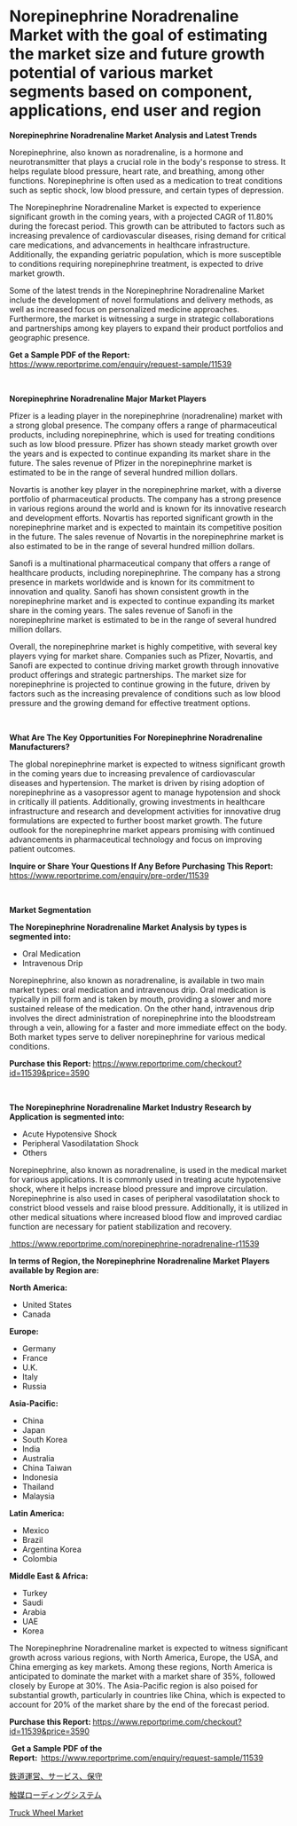 <p><h1>Norepinephrine Noradrenaline Market with the goal of estimating the market size and future growth potential of various market segments based on component, applications, end user and region</h1></p><p><strong>Norepinephrine Noradrenaline Market Analysis and Latest Trends</strong></p>
<p><p>Norepinephrine, also known as noradrenaline, is a hormone and neurotransmitter that plays a crucial role in the body's response to stress. It helps regulate blood pressure, heart rate, and breathing, among other functions. Norepinephrine is often used as a medication to treat conditions such as septic shock, low blood pressure, and certain types of depression.</p><p>The Norepinephrine Noradrenaline Market is expected to experience significant growth in the coming years, with a projected CAGR of 11.80% during the forecast period. This growth can be attributed to factors such as increasing prevalence of cardiovascular diseases, rising demand for critical care medications, and advancements in healthcare infrastructure. Additionally, the expanding geriatric population, which is more susceptible to conditions requiring norepinephrine treatment, is expected to drive market growth.</p><p>Some of the latest trends in the Norepinephrine Noradrenaline Market include the development of novel formulations and delivery methods, as well as increased focus on personalized medicine approaches. Furthermore, the market is witnessing a surge in strategic collaborations and partnerships among key players to expand their product portfolios and geographic presence.</p></p>
<p><strong>Get a Sample PDF of the Report:&nbsp;</strong> <a href="https://www.reportprime.com/enquiry/request-sample/11539">https://www.reportprime.com/enquiry/request-sample/11539</a></p>
<p>&nbsp;</p>
<p><strong>Norepinephrine Noradrenaline Major Market Players</strong></p>
<p><p>Pfizer is a leading player in the norepinephrine (noradrenaline) market with a strong global presence. The company offers a range of pharmaceutical products, including norepinephrine, which is used for treating conditions such as low blood pressure. Pfizer has shown steady market growth over the years and is expected to continue expanding its market share in the future. The sales revenue of Pfizer in the norepinephrine market is estimated to be in the range of several hundred million dollars.</p><p>Novartis is another key player in the norepinephrine market, with a diverse portfolio of pharmaceutical products. The company has a strong presence in various regions around the world and is known for its innovative research and development efforts. Novartis has reported significant growth in the norepinephrine market and is expected to maintain its competitive position in the future. The sales revenue of Novartis in the norepinephrine market is also estimated to be in the range of several hundred million dollars.</p><p>Sanofi is a multinational pharmaceutical company that offers a range of healthcare products, including norepinephrine. The company has a strong presence in markets worldwide and is known for its commitment to innovation and quality. Sanofi has shown consistent growth in the norepinephrine market and is expected to continue expanding its market share in the coming years. The sales revenue of Sanofi in the norepinephrine market is estimated to be in the range of several hundred million dollars.</p><p>Overall, the norepinephrine market is highly competitive, with several key players vying for market share. Companies such as Pfizer, Novartis, and Sanofi are expected to continue driving market growth through innovative product offerings and strategic partnerships. The market size for norepinephrine is projected to continue growing in the future, driven by factors such as the increasing prevalence of conditions such as low blood pressure and the growing demand for effective treatment options.</p></p>
<p>&nbsp;</p>
<p><strong>What Are The Key Opportunities For Norepinephrine Noradrenaline Manufacturers?</strong></p>
<p><p>The global norepinephrine market is expected to witness significant growth in the coming years due to increasing prevalence of cardiovascular diseases and hypertension. The market is driven by rising adoption of norepinephrine as a vasopressor agent to manage hypotension and shock in critically ill patients. Additionally, growing investments in healthcare infrastructure and research and development activities for innovative drug formulations are expected to further boost market growth. The future outlook for the norepinephrine market appears promising with continued advancements in pharmaceutical technology and focus on improving patient outcomes.</p></p>
<p><strong>Inquire or Share Your Questions If Any Before Purchasing This Report:</strong> <a href="https://www.reportprime.com/enquiry/pre-order/11539">https://www.reportprime.com/enquiry/pre-order/11539</a></p>
<p>&nbsp;</p>
<p><strong>Market Segmentation</strong></p>
<p><strong>The Norepinephrine Noradrenaline Market Analysis by types is segmented into:</strong></p>
<p><ul><li>Oral Medication</li><li>Intravenous Drip</li></ul></p>
<p><p>Norepinephrine, also known as noradrenaline, is available in two main market types: oral medication and intravenous drip. Oral medication is typically in pill form and is taken by mouth, providing a slower and more sustained release of the medication. On the other hand, intravenous drip involves the direct administration of norepinephrine into the bloodstream through a vein, allowing for a faster and more immediate effect on the body. Both market types serve to deliver norepinephrine for various medical conditions.</p></p>
<p><strong>Purchase this Report:&nbsp;</strong><a href="https://www.reportprime.com/checkout?id=11539&price=3590">https://www.reportprime.com/checkout?id=11539&price=3590</a></p>
<p>&nbsp;</p>
<p><strong>The Norepinephrine Noradrenaline Market Industry Research by Application is segmented into:</strong></p>
<p><ul><li>Acute Hypotensive Shock</li><li>Peripheral Vasodilatation Shock</li><li>Others</li></ul></p>
<p><p>Norepinephrine, also known as noradrenaline, is used in the medical market for various applications. It is commonly used in treating acute hypotensive shock, where it helps increase blood pressure and improve circulation. Norepinephrine is also used in cases of peripheral vasodilatation shock to constrict blood vessels and raise blood pressure. Additionally, it is utilized in other medical situations where increased blood flow and improved cardiac function are necessary for patient stabilization and recovery.</p></p>
<p><a href="https://www.reportprime.com/norepinephrine-noradrenaline-r11539">&nbsp;https://www.reportprime.com/norepinephrine-noradrenaline-r11539</a></p>
<p><strong>In terms of Region, the Norepinephrine Noradrenaline Market Players available by Region are:</strong></p>
<p>
    <p> <strong> North America: </strong>
        <ul>
            <li>United States</li>
            <li>Canada</li>
        </ul>
        </p> 
    <p> <strong> Europe: </strong>
        <ul>
            <li>Germany</li>
            <li>France</li>
            <li>U.K.</li>
            <li>Italy</li>
            <li>Russia</li>
        </ul>
        </p> 
    <p> <strong> Asia-Pacific: </strong>
        <ul>
            <li>China</li>
            <li>Japan</li>
            <li>South Korea</li>
            <li>India</li>
            <li>Australia</li>
            <li>China Taiwan</li>
            <li>Indonesia</li>
            <li>Thailand</li>
            <li>Malaysia</li>
        </ul>
        </p> 
    <p> <strong> Latin America: </strong>
        <ul>
            <li>Mexico</li>
            <li>Brazil</li>
            <li>Argentina Korea</li>
            <li>Colombia</li>
        </ul>
        </p> 
    <p> <strong> Middle East & Africa: </strong>
        <ul>
            <li>Turkey</li>
            <li>Saudi</li>
            <li>Arabia</li>
            <li>UAE</li>
            <li>Korea</li>
        </ul>
    </p>
    </p>
<p><p>The Norepinephrine Noradrenaline market is expected to witness significant growth across various regions, with North America, Europe, the USA, and China emerging as key markets. Among these regions, North America is anticipated to dominate the market with a market share of 35%, followed closely by Europe at 30%. The Asia-Pacific region is also poised for substantial growth, particularly in countries like China, which is expected to account for 20% of the market share by the end of the forecast period.</p></p>
<p><strong>Purchase this Report: </strong><a href="https://www.reportprime.com/checkout?id=11539&price=3590">https://www.reportprime.com/checkout?id=11539&price=3590</a></p>
<p>&nbsp;<strong>Get a Sample PDF of the Report:&nbsp;&nbsp;</strong><a href="https://www.reportprime.com/enquiry/request-sample/11539">https://www.reportprime.com/enquiry/request-sample/11539</a></p>
<p><strong></strong></p>
<p><p><a href="https://github.com/LeoraEber/Market-Research-Report-List-1/blob/main/492149182945.md">鉄道運営、サービス、保守</a></p><p><a href="https://github.com/tubbs463/Market-Research-Report-List-1/blob/main/446210282944.md">触媒ローディングシステム</a></p><p><a href="https://view.publitas.com/reportprime-1/truck-wheel-market-competitive-analysis-market-trends-and-forecast-to-2031/">Truck Wheel Market</a></p></p>